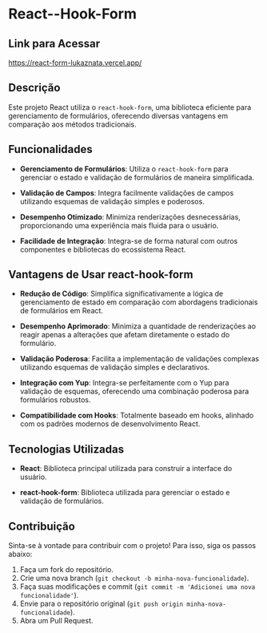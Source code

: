 # React--Hook-Form


## Link para Acessar
https://react-form-lukaznata.vercel.app/


## Descrição

Este projeto React utiliza o `react-hook-form`, uma biblioteca eficiente para gerenciamento de formulários, oferecendo diversas vantagens em comparação aos métodos tradicionais.

## Funcionalidades

- **Gerenciamento de Formulários**: Utiliza o `react-hook-form` para gerenciar o estado e validação de formulários de maneira simplificada.
  
- **Validação de Campos**: Integra facilmente validações de campos utilizando esquemas de validação simples e poderosos.
  
- **Desempenho Otimizado**: Minimiza renderizações desnecessárias, proporcionando uma experiência mais fluida para o usuário.
  
- **Facilidade de Integração**: Integra-se de forma natural com outros componentes e bibliotecas do ecossistema React.
  
## Vantagens de Usar react-hook-form

- **Redução de Código**: Simplifica significativamente a lógica de gerenciamento de estado em comparação com abordagens tradicionais de formulários em React.
  
- **Desempenho Aprimorado**: Minimiza a quantidade de renderizações ao reagir apenas a alterações que afetam diretamente o estado do formulário.
  
- **Validação Poderosa**: Facilita a implementação de validações complexas utilizando esquemas de validação simples e declarativos.
  
- **Integração com Yup**: Integra-se perfeitamente com o Yup para validação de esquemas, oferecendo uma combinação poderosa para formulários robustos.
  
- **Compatibilidade com Hooks**: Totalmente baseado em hooks, alinhado com os padrões modernos de desenvolvimento React.

## Tecnologias Utilizadas

- **React**: Biblioteca principal utilizada para construir a interface do usuário.
  
- **react-hook-form**: Biblioteca utilizada para gerenciar o estado e validação de formulários.


## Contribuição

Sinta-se à vontade para contribuir com o projeto! Para isso, siga os passos abaixo:

1. Faça um fork do repositório.
2. Crie uma nova branch (`git checkout -b minha-nova-funcionalidade`).
3. Faça suas modificações e commit (`git commit -m 'Adicionei uma nova funcionalidade'`).
4. Envie para o repositório original (`git push origin minha-nova-funcionalidade`).
5. Abra um Pull Request.


